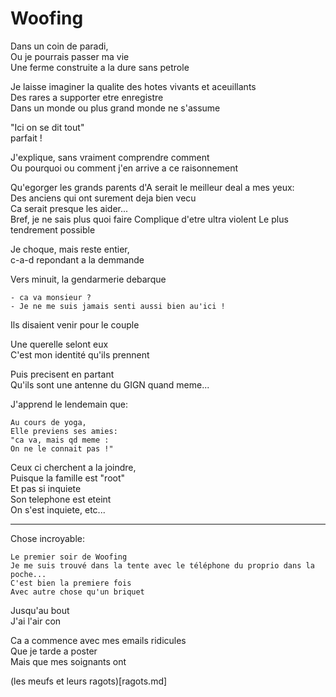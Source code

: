 # Woofing

Dans un coin de paradi,  
Ou je pourrais passer ma vie  
Une ferme construite a la dure sans petrole  

Je laisse imaginer la qualite des hotes vivants et aceuillants  
Des rares a supporter etre enregistre  
Dans un monde ou plus grand monde ne s'assume  

"Ici on se dit tout"  
parfait !

J'explique, sans vraiment comprendre comment  
Ou pourquoi ou comment j'en arrive a ce raisonnement

Qu'egorger les grands parents d'A serait le meilleur deal a mes yeux:  
Des anciens qui ont surement deja bien vecu  
Ca serait presque les aider...  
Bref, je ne sais plus quoi faire
Complique d'etre ultra violent
Le plus tendrement possible

Je choque, mais reste entier,  
c-a-d repondant a la demmande

Vers minuit, la gendarmerie debarque  

    - ca va monsieur ?
    - Je ne me suis jamais senti aussi bien au'ici !


Ils disaient venir pour le couple

Une querelle selont eux  
C'est mon identité qu'ils prennent

Puis precisent en partant  
Qu'ils sont une antenne du GIGN quand meme...

J'apprend le lendemain que:

    Au cours de yoga,  
    Elle previens ses amies:  
    "ca va, mais qd meme :  
    On ne le connait pas !"  

Ceux ci cherchent a la joindre,  
Puisque la famille est "root"  
Et pas si inquiete  
Son telephone est eteint  
On s'est inquiete, etc...

---

Chose incroyable:  

    Le premier soir de Woofing  
    Je me suis trouvé dans la tente avec le téléphone du proprio dans la poche...
    C'est bien la premiere fois 
    Avec autre chose qu'un briquet

Jusqu'au bout  
J'ai l'air con

Ca a commence avec mes emails ridicules  
    Que je tarde a poster  
    Mais que mes soignants ont

(les meufs et leurs ragots)[ragots.md]
